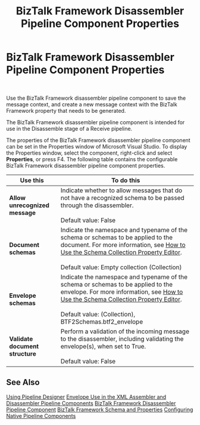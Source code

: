 ﻿---
title: BizTalk Framework Disassembler Pipeline Component Properties
TOCTitle: BizTalk Framework Disassembler Pipeline Component Properties
ms:assetid: c88cca43-21aa-41c1-87de-9b030510920c
ms:mtpsurl: https://msdn.microsoft.com/en-us/library/Aa547967(v=BTS.80)
ms:contentKeyID: 51531136
ms.date: 08/30/2017
mtps_version: v=BTS.80
f1_keywords:
- Microsoft.BizTalk.Component.BtfDasmComp
---

# BizTalk Framework Disassembler Pipeline Component Properties

 

Use the BizTalk Framework disassembler pipeline component to save the message context, and create a new message context with the BizTalk Framework property that needs to be generated.

The BizTalk Framework disassembler pipeline component is intended for use in the Disassemble stage of a Receive pipeline.

The properties of the BizTalk Framework disassembler pipeline component can be set in the Properties window of Microsoft Visual Studio. To display the Properties window, select the component, right-click and select **Properties**, or press F4. The following table contains the configurable BizTalk Framework disassembler pipeline component properties.

<table>
<thead>
<tr class="header">
<th>Use this</th>
<th>To do this</th>
</tr>
</thead>
<tbody>
<tr class="odd">
<td><strong>Allow unrecognized message</strong></td>
<td>Indicate whether to allow messages that do not have a recognized schema to be passed through the disassembler.<br />
<br />
Default value: False</td>
</tr>
<tr class="even">
<td><strong>Document schemas</strong></td>
<td>Indicate the namespace and typename of the schema or schemas to be applied to the document. For more information, see <a href="https://msdn.microsoft.com/en-us/library/aa559127(v=bts.80)">How to Use the Schema Collection Property Editor</a>.<br />
<br />
Default value: Empty collection (Collection)</td>
</tr>
<tr class="odd">
<td><strong>Envelope schemas</strong></td>
<td>Indicate the namespace and typename of the schema or schemas to be applied to the envelope. For more information, see <a href="https://msdn.microsoft.com/en-us/library/aa559127(v=bts.80)">How to Use the Schema Collection Property Editor</a>.<br />
<br />
Default value: (Collection), BTF2Schemas.btf2_envelope</td>
</tr>
<tr class="even">
<td><strong>Validate document structure</strong></td>
<td>Perform a validation of the incoming message to the disassembler, including validating the envelope(s), when set to True.<br />
<br />
Default value: False</td>
</tr>
</tbody>
</table>


## See Also

[Using Pipeline Designer](https://msdn.microsoft.com/en-us/library/aa578392\(v=bts.80\))  
[Envelope Use in the XML Assembler and Disassembler Pipeline Components](https://msdn.microsoft.com/en-us/library/aa548053\(v=bts.80\))  
[BizTalk Framework Disassembler Pipeline Component](https://msdn.microsoft.com/en-us/library/aa559940\(v=bts.80\))  
[BizTalk Framework Schema and Properties](https://msdn.microsoft.com/en-us/library/aa561250\(v=bts.80\))  
[Configuring Native Pipeline Components](https://msdn.microsoft.com/en-us/library/aa577837\(v=bts.80\))

